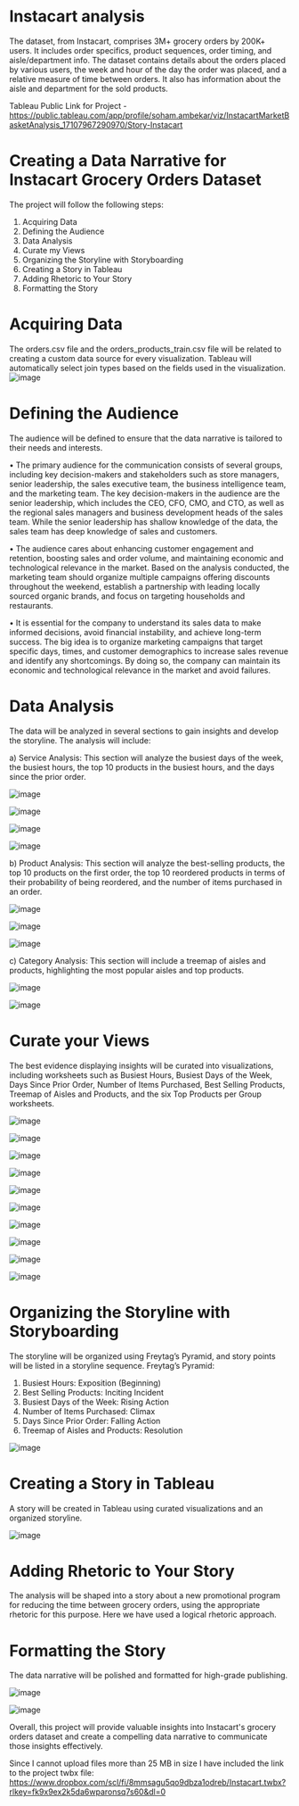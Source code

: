 # Instacart analysis
The dataset, from Instacart, comprises 3M+ grocery orders by 200K+ users. It includes order specifics, product sequences, order timing, and aisle/department info. The dataset contains details about the orders placed by various users, the week and hour of the day the order was placed, and a relative measure of time between orders. It also has information about the aisle and department for the sold products.

Tableau Public Link for Project - https://public.tableau.com/app/profile/soham.ambekar/viz/InstacartMarketBasketAnalysis_17107967290970/Story-Instacart

# Creating a Data Narrative for Instacart Grocery Orders Dataset

The project will follow the following steps:
  1. Acquiring Data
  2. Defining the Audience
  3. Data Analysis
  4. Curate my Views
  5. Organizing the Storyline with Storyboarding
  6. Creating a Story in Tableau
  7. Adding Rhetoric to Your Story
  8. Formatting the Story

# Acquiring Data 
The orders.csv file and the orders_products_train.csv file will be related to creating a custom data source for every visualization. Tableau will automatically select join types based on the fields used in the visualization.
![image](https://github.com/TheArc21/Instacart-market-basket-analysis/assets/90914688/fcae188c-6736-47cf-8e3a-efe2024d3985)

# Defining the Audience
The audience will be defined to ensure that the data narrative is tailored to their needs and interests.

•	The primary audience for the communication consists of several groups, including key decision-makers and stakeholders such as store managers, senior leadership, the sales executive team, the business intelligence team, and the marketing team. The key decision-makers in the audience are the senior leadership, which includes the CEO, CFO, CMO, and CTO, as well as the regional sales managers and business development heads of the sales team. While the senior leadership has shallow knowledge of the data, the sales team has deep knowledge of sales and customers.

•	The audience cares about enhancing customer engagement and retention, boosting sales and order volume, and maintaining economic and technological relevance in the market. Based on the analysis conducted, the marketing team should organize multiple campaigns offering discounts throughout the weekend, establish a partnership with leading locally sourced organic brands, and focus on targeting households and restaurants.

•	It is essential for the company to understand its sales data to make informed decisions, avoid financial instability, and achieve long-term success. The big idea is to organize marketing campaigns that target specific days, times, and customer demographics to increase sales revenue and identify any shortcomings. By doing so, the company can maintain its economic and technological relevance in the market and avoid failures.

# Data Analysis

The data will be analyzed in several sections to gain insights and develop the storyline. The analysis will include:

a) Service Analysis: This section will analyze the busiest days of the week, the busiest hours, the top 10 products in the busiest hours, and the days since the prior order.

![image](https://github.com/TheArc21/Instacart-market-basket-analysis/assets/90914688/b1a2c318-7ae1-459f-9135-6a99a17bd6f3)

![image](https://github.com/TheArc21/Instacart-market-basket-analysis/assets/90914688/86dfe277-df08-493e-9273-6c787e6551c6)

![image](https://github.com/TheArc21/Instacart-market-basket-analysis/assets/90914688/239dce10-1471-4a1d-8766-509a4183191a)

![image](https://github.com/TheArc21/Instacart-market-basket-analysis/assets/90914688/dc9b765f-474d-4079-a06a-80a192c8465b)

b) Product Analysis: This section will analyze the best-selling products, the top 10 products on the first order, the top 10 reordered products in terms of their probability of being reordered, and the number of items purchased in an order.

![image](https://github.com/TheArc21/Instacart-market-basket-analysis/assets/90914688/ebfe8b51-7cdb-408c-9c1e-06545a6b952f)

![image](https://github.com/TheArc21/Instacart-market-basket-analysis/assets/90914688/557952a9-6d9a-4c74-a986-7fd3f64f2905)

![image](https://github.com/TheArc21/Instacart-market-basket-analysis/assets/90914688/3fdb375c-e744-43b6-b72e-049437d0a8c4)

c) Category Analysis: This section will include a treemap of aisles and products, highlighting the most popular aisles and top products.

![image](https://github.com/TheArc21/Instacart-market-basket-analysis/assets/90914688/e7b1613d-55fa-428a-b146-c9a5aecbf3cd)

![image](https://github.com/TheArc21/Instacart-market-basket-analysis/assets/90914688/59352fd6-d9e4-4723-8e32-c3c10f44df5c)

# Curate your Views
The best evidence displaying insights will be curated into visualizations, including worksheets such as Busiest Hours, Busiest Days of the Week, Days Since Prior Order, Number of Items Purchased, Best Selling Products, Treemap of Aisles and Products, and the six Top Products per Group worksheets.

![image](https://github.com/TheArc21/Instacart-market-basket-analysis/assets/90914688/d13a6463-2df2-4867-bb8d-c086201d3f0f)

![image](https://github.com/TheArc21/Instacart-market-basket-analysis/assets/90914688/20ad329a-30ea-474e-b05d-2e9127178363)

![image](https://github.com/TheArc21/Instacart-market-basket-analysis/assets/90914688/aac90e1c-6c5f-4079-b823-9fb23fd36926)

![image](https://github.com/TheArc21/Instacart-market-basket-analysis/assets/90914688/e4ff02fc-53bf-438f-a3bc-947e8d9789e4)

![image](https://github.com/TheArc21/Instacart-market-basket-analysis/assets/90914688/51a11422-2beb-4c8b-94e0-a23acc56a805)

![image](https://github.com/TheArc21/Instacart-market-basket-analysis/assets/90914688/1eb58937-3e05-4131-b32c-c3bb49ae4d18)

![image](https://github.com/TheArc21/Instacart-market-basket-analysis/assets/90914688/0565d89a-bf7a-4234-85a2-b0396f9f5020)

![image](https://github.com/TheArc21/Instacart-market-basket-analysis/assets/90914688/cccb4a5b-031a-4011-8d7c-eca3572aa456)

![image](https://github.com/TheArc21/Instacart-market-basket-analysis/assets/90914688/d2327fd6-fd30-4d7e-915e-e23da4cc5307)

![image](https://github.com/TheArc21/Instacart-market-basket-analysis/assets/90914688/d27d1e02-e60b-4611-80c1-db91a5816025)

# Organizing the Storyline with Storyboarding
The storyline will be organized using Freytag’s Pyramid, and story points will be listed in a storyline sequence.
Freytag’s Pyramid:
1.	Busiest Hours: Exposition (Beginning) 
2.	Best Selling Products: Inciting Incident 
3.	Busiest Days of the Week: Rising Action
4.	Number of Items Purchased:  Climax
5.	Days Since Prior Order: Falling Action
6.	Treemap of Aisles and Products: Resolution
   
![image](https://github.com/TheArc21/Instacart-market-basket-analysis/assets/90914688/46865af2-5cad-477a-9a78-19b170b35a42)

# Creating a Story in Tableau
A story will be created in Tableau using curated visualizations and an organized storyline.

![image](https://github.com/TheArc21/Instacart-market-basket-analysis/assets/90914688/ae6e843c-3ab3-463d-befe-2919d6d6fef7)

# Adding Rhetoric to Your Story
The analysis will be shaped into a story about a new promotional program for reducing the time between grocery orders, using the appropriate rhetoric for this purpose. 
Here we have used a logical rhetoric approach.

# Formatting the Story
The data narrative will be polished and formatted for high-grade publishing.

![image](https://github.com/TheArc21/Instacart-market-basket-analysis/assets/90914688/d616d734-359c-4141-9b21-c46a11a6d43c)

![image](https://github.com/TheArc21/Instacart-market-basket-analysis/assets/90914688/eea20802-e24c-4184-99f5-d6e70f25612f)

Overall, this project will provide valuable insights into Instacart's grocery orders dataset and create a compelling data narrative to communicate those insights effectively.





Since I cannot upload files more than 25 MB in size I have included the link to the project twbx file: https://www.dropbox.com/scl/fi/8mmsagu5qo9dbza1odreb/Instacart.twbx?rlkey=fk9x9ex2k5da6wparonsq7s60&dl=0

